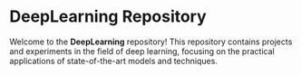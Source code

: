 # DeepLearning Repository

Welcome to the **DeepLearning** repository! This repository contains projects and experiments in the field of deep learning, focusing on the practical applications of state-of-the-art models and techniques.

